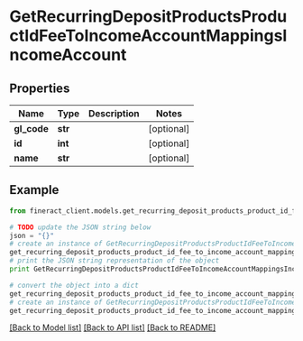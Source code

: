 # GetRecurringDepositProductsProductIdFeeToIncomeAccountMappingsIncomeAccount


## Properties

Name | Type | Description | Notes
------------ | ------------- | ------------- | -------------
**gl_code** | **str** |  | [optional] 
**id** | **int** |  | [optional] 
**name** | **str** |  | [optional] 

## Example

```python
from fineract_client.models.get_recurring_deposit_products_product_id_fee_to_income_account_mappings_income_account import GetRecurringDepositProductsProductIdFeeToIncomeAccountMappingsIncomeAccount

# TODO update the JSON string below
json = "{}"
# create an instance of GetRecurringDepositProductsProductIdFeeToIncomeAccountMappingsIncomeAccount from a JSON string
get_recurring_deposit_products_product_id_fee_to_income_account_mappings_income_account_instance = GetRecurringDepositProductsProductIdFeeToIncomeAccountMappingsIncomeAccount.from_json(json)
# print the JSON string representation of the object
print GetRecurringDepositProductsProductIdFeeToIncomeAccountMappingsIncomeAccount.to_json()

# convert the object into a dict
get_recurring_deposit_products_product_id_fee_to_income_account_mappings_income_account_dict = get_recurring_deposit_products_product_id_fee_to_income_account_mappings_income_account_instance.to_dict()
# create an instance of GetRecurringDepositProductsProductIdFeeToIncomeAccountMappingsIncomeAccount from a dict
get_recurring_deposit_products_product_id_fee_to_income_account_mappings_income_account_form_dict = get_recurring_deposit_products_product_id_fee_to_income_account_mappings_income_account.from_dict(get_recurring_deposit_products_product_id_fee_to_income_account_mappings_income_account_dict)
```
[[Back to Model list]](../README.md#documentation-for-models) [[Back to API list]](../README.md#documentation-for-api-endpoints) [[Back to README]](../README.md)


